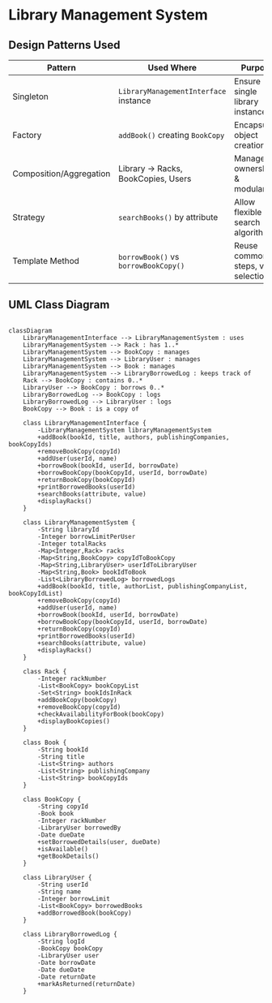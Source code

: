 # Library Management System


## Design Patterns Used
| Pattern                 | Used Where                            | Purpose                                       |
|-------------------------|---------------------------------------|-----------------------------------------------|
| Singleton               | `LibraryManagementInterface` instance | Ensure single library instance                |
| Factory                 | `addBook()` creating `BookCopy`       | Encapsulate object creation                   |
| Composition/Aggregation | Library -> Racks, BookCopies, Users   | Manage ownership & modularity                 |
| Strategy                | `searchBooks()` by attribute          | Allow flexible search algorithms              |
| Template Method         | `borrowBook()` vs `borrowBookCopy()`  | Reuse common steps, vary selection            |


## UML Class Diagram

```mermaid

classDiagram
    LibraryManagementInterface --> LibraryManagementSystem : uses
    LibraryManagementSystem --> Rack : has 1..*
    LibraryManagementSystem --> BookCopy : manages
    LibraryManagementSystem --> LibraryUser : manages
    LibraryManagementSystem --> Book : manages
    LibraryManagementSystem --> LibraryBorrowedLog : keeps track of
    Rack --> BookCopy : contains 0..*
    LibraryUser --> BookCopy : borrows 0..*
    LibraryBorrowedLog --> BookCopy : logs
    LibraryBorrowedLog --> LibraryUser : logs
    BookCopy --> Book : is a copy of

    class LibraryManagementInterface {
        -LibraryManagementSystem libraryManagementSystem
        +addBook(bookId, title, authors, publishingCompanies, bookCopyIds)
        +removeBookCopy(copyId)
        +addUser(userId, name)
        +borrowBook(bookId, userId, borrowDate)
        +borrowBookCopy(bookCopyId, userId, borrowDate)
        +returnBookCopy(bookCopyId)
        +printBorrowedBooks(userId)
        +searchBooks(attribute, value)
        +displayRacks()
    }

    class LibraryManagementSystem {
        -String libraryId
        -Integer borrowLimitPerUser
        -Integer totalRacks
        -Map<Integer,Rack> racks
        -Map<String,BookCopy> copyIdToBookCopy
        -Map<String,LibraryUser> userIdToLibraryUser
        -Map<String,Book> bookIdToBook
        -List<LibraryBorrowedLog> borrowedLogs
        +addBook(bookId, title, authorList, publishingCompanyList, bookCopyIdList)
        +removeBookCopy(copyId)
        +addUser(userId, name)
        +borrowBook(bookId, userId, borrowDate)
        +borrowBookCopy(bookCopyId, userId, borrowDate)
        +returnBookCopy(copyId)
        +printBorrowedBooks(userId)
        +searchBooks(attribute, value)
        +displayRacks()
    }

    class Rack {
        -Integer rackNumber
        -List<BookCopy> bookCopyList
        -Set<String> bookIdsInRack
        +addBookCopy(bookCopy)
        +removeBookCopy(copyId)
        +checkAvailabilityForBook(bookCopy)
        +displayBookCopies()
    }

    class Book {
        -String bookId
        -String title
        -List<String> authors
        -List<String> publishingCompany
        -List<String> bookCopyIds
    }

    class BookCopy {
        -String copyId
        -Book book
        -Integer rackNumber
        -LibraryUser borrowedBy
        -Date dueDate
        +setBorrowedDetails(user, dueDate)
        +isAvailable()
        +getBookDetails()
    }

    class LibraryUser {
        -String userId
        -String name
        -Integer borrowLimit
        -List<BookCopy> borrowedBooks
        +addBorrowedBook(bookCopy)
    }

    class LibraryBorrowedLog {
        -String logId
        -BookCopy bookCopy
        -LibraryUser user
        -Date borrowDate
        -Date dueDate
        -Date returnDate
        +markAsReturned(returnDate)
    }

```


